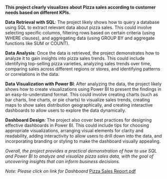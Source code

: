 <a><b> This project clearly visualizes about Pizza sales according to customer needs based on different KPIs. </b></a>

<b>Data Retrieval with SQL</b>: The project likely shows how to query a database using SQL to extract relevant data about pizza sales. This could involve selecting specific columns, filtering rows based on certain criteria (using WHERE clauses), and aggregating data (using GROUP BY and aggregate functions like SUM or COUNT).

<b>Data Analysis</b>: Once the data is retrieved, the project demonstrates how to analyze it to gain insights into pizza sales trends. This could include identifying top-selling pizza varieties, analyzing sales trends over time, comparing sales across different regions or stores, and identifying patterns or correlations in the data.

<b>Data Visualization with Power BI</b>: After analyzing the data, the project likely shows how to create visualizations using Power BI to present the findings in an easy-to-understand format. This could involve creating charts (such as bar charts, line charts, or pie charts) to visualize sales trends, creating maps to show sales distribution geographically, and creating interactive dashboards to allow users to explore the data dynamically.

<b>Dashboard Design</b>: The project also cover best practices for designing effective dashboards in Power BI. This could include tips for choosing appropriate visualizations, arranging visual elements for clarity and readability, adding interactivity to allow users to drill down into the data, and incorporating branding or styling to make the dashboard visually appealing.

<i>Overall, the project provides a practical demonstration of how to use SQL and Power BI to analyze and visualize pizza sales data, with the goal of uncovering insights that can inform business decisions.</i>

<i>Note: Please click on link for Dashboard</i>
[Pizza Sales Report.pdf](https://github.com/Manu-B-R/Power-BI/files/14814542/Pizza.Sales.Report.pdf)
